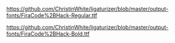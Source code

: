 https://github.com/ChristinWhite/ligaturizer/blob/master/output-fonts/FiraCode%2BHack-Regular.ttf

https://github.com/ChristinWhite/ligaturizer/blob/master/output-fonts/FiraCode%2BHack-Bold.ttf

